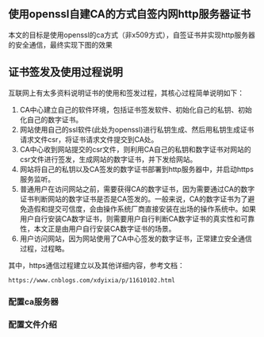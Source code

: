 ## 使用openssl自建CA的方式自签内网http服务器证书

本文的目标是使用openssl的ca方式（非x509方式），自签证书并实现http服务器的安全通信，最终实现下图的效果

## 证书签发及使用过程说明
互联网上有太多资料说明证书的使用和签发过程，其核心过程简单说明如下：

1. CA中心建立自己的软件环境，包括证书签发软件、初始化自己的私钥、初始化自己的数字证书。
2. 网站使用自己的ssl软件(此处为openssl)进行私钥生成、然后用私钥生成证书请求文件csr，将证书请求文件提交到CA处。
3. CA中心收到网站提交的csr文件，则利用CA自己的私钥和数字证书对网站的csr文件进行签发，生成网站的数字证书，并下发给网站。
4. 网站将自己的私钥以及CA签发的数字证书部署到http服务器中，并启动https服务监听。
5. 普通用户在访问网站之前，需要获得CA的数字证书，因为需要通过CA的数字证书判断网站的数字证书是否是CA签发的。一般来说，CA的数字证书为了避免造假和提交可信度，会由操作系统厂商直接安装在出场的操作系统中。如果用户自行安装CA数字证书，则需要用户自行判断CA数字证书的真实性和可靠性，本文正是由用户自行安装CA数字证书的场景。
6. 用户访问网站，因为网站使用了CA中心签发的数字证书，正常建立安全通信过程，过程略。

其中，https通信过程建立以及其他详细内容，参考文档：

```http request
https://www.cnblogs.com/xdyixia/p/11610102.html
```


### 配置ca服务器
### 配置文件介绍
### 